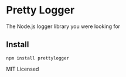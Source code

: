 # Pretty Logger

The Node.js logger library you were looking for

## Install

`npm install prettylogger`


MIT Licensed
